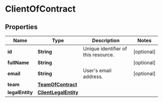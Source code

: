 

# ClientOfContract


## Properties

| Name | Type | Description | Notes |
|------------ | ------------- | ------------- | -------------|
|**id** | **String** | Unique identifier of this resource. |  [optional] |
|**fullName** | **String** |  |  [optional] |
|**email** | **String** | User&#39;s email address. |  [optional] |
|**team** | [**TeamOfContract**](TeamOfContract.md) |  |  |
|**legalEntity** | [**ClientLegalEntity**](ClientLegalEntity.md) |  |  |



